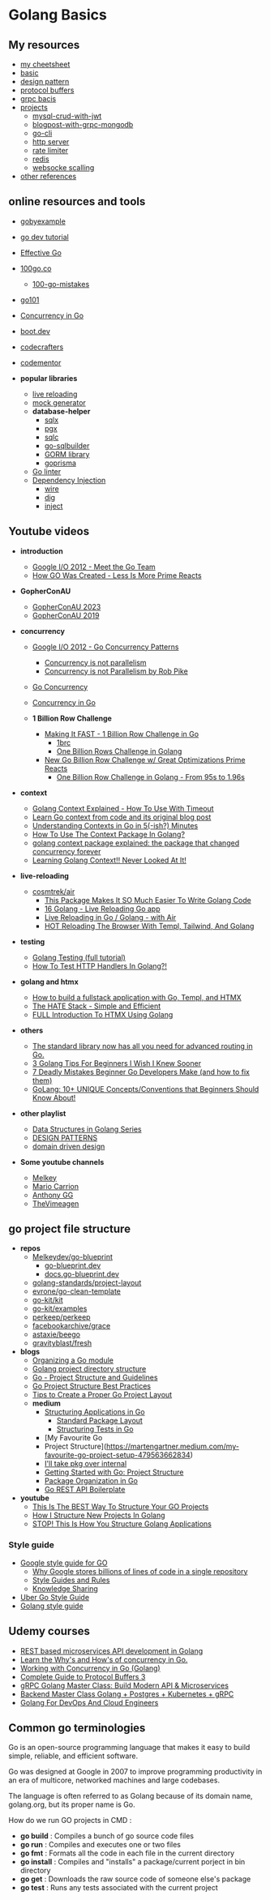 # Golang Basics

## My resources
- [my cheetsheet](/cheetsheet.md)
- [basic](./basics/)
- [design pattern](./design-pattern/)
- [protocol buffers](./grpc/potocol-buffers/)
- [grpc bacis](./grpc/grpc-basics/)
- [projects](./projects/)
  - [mysql-crud-with-jwt](./projects/crud-jwt/)
  - [blogpost-with-grpc-mongodb](./projects/blogs/)
  - [go-cli](./projects/go-cli/)
  - [http server](./projects/http-server/)
  - [rate limiter](./projects/rate-limiter/)
  - [redis](./projects/redis/)
  - [websocke scalling](./projects/websocket-scaling/)
- [other references](./other-references.md)


## online resources and tools
- [gobyexample](https://gobyexample.com/)
- [go dev tutorial](https://go.dev/doc/tutorial/)
- [Effective Go](https://go.dev/doc/effective_go)
- [100go.co](https://100go.co/)
  - [100-go-mistakes](https://github.com/teivah/100-go-mistakes)
- [go101](https://go101.org/)
- [Concurrency in Go](https://edu.anarcho-copy.org/Programming%20Languages/Go/Concurrency%20in%20Go.pdf)
- [boot.dev](https://www.boot.dev/tracks/backend)
- [codecrafters](https://app.codecrafters.io/catalog)
- [codementor](https://www.codementor.io/mentorship/new)

- **popular libraries**
  - [live reloading](https://github.com/cosmtrek/air)
  - [mock generator](https://github.com/uber-go/mock)
  - **database-helper**
    - [sqlx](https://github.com/jmoiron/sqlx)
    - [pgx](https://github.com/jackc/pgx)
    - [sqlc](https://docs.sqlc.dev/en/stable/index.html)
    - [go-sqlbuilder](https://github.com/huandu/go-sqlbuilder)
    - [GORM library](https://gorm.io/)
    - [goprisma](https://goprisma.org/docs)
  - [Go linter](https://github.com/golangci/golangci-lint)
  - [Dependency Injection](https://blog.matthiasbruns.com/golang-the-ultimate-guide-to-dependency-injection)
    - [wire](https://github.com/google/wire/)
    - [dig](https://github.com/uber-go/dig)
    - [inject](https://github.com/facebookarchive/inject)




## Youtube videos
- **introduction**
  - [Google I/O 2012 - Meet the Go Team](https://www.youtube.com/watch?v=sln-gJaURzk)
  - [How GO Was Created - Less Is More Prime Reacts](https://www.youtube.com/watch?v=4EMcm9vzlnI)

- **GopherConAU**
  - [GopherConAU 2023](https://www.youtube.com/playlist?list=PLN_36A3Rw5hFsJqqs7olOAxxU-WJGlXS0)
  - [GopherConAU 2019](https://www.youtube.com/playlist?list=PLN_36A3Rw5hFJVoIf31_MeN67Pqj2NGrB)

- **concurrency**
  - [Google I/O 2012 - Go Concurrency Patterns](https://www.youtube.com/watch?v=f6kdp27TYZs)
    - [Concurrency is not parallelism](https://go.dev/blog/waza-talk)
    - [Concurrency is not Parallelism by Rob Pike](https://www.youtube.com/watch?v=oV9rvDllKEg)
  - [Go Concurrency](https://www.youtube.com/playlist?list=PL7g1jYj15RUNqJStuwE9SCmeOKpgxC0HP)
  - [Concurrency in Go](https://www.youtube.com/watch?v=LvgVSSpwND8)

  - **1 Billion Row Challenge**
    - [Making It FAST - 1 Billion Row Challenge in Go](https://www.youtube.com/watch?v=cYng524S-MA)
      - [1brc](https://github.com/shraddhaag/1brc)
      - [One Billion Rows Challenge in Golang](https://www.bytesizego.com/blog/one-billion-row-challenge-go)
    - [New Go Billion Row Challenge w/ Great Optimizations Prime Reacts](https://www.youtube.com/watch?v=SZ1PDS7iRU8)
      - [One Billion Row Challenge in Golang - From 95s to 1.96s](https://r2p.dev/b/2024-03-18-1brc-go/)
  
- **context**
  - [Golang Context Explained - How To Use With Timeout](https://www.youtube.com/watch?v=fXzzF5y6UEU)
  - [Learn Go context from code and its original blog post](https://www.youtube.com/watch?v=cXVI0vZFPkA)
  - [Understanding Contexts in Go in 5(-ish?) Minutes](https://www.youtube.com/watch?v=h2RdcrMLQAo)
  - [How To Use The Context Package In Golang?](https://www.youtube.com/watch?v=kaZOXRqFPCw)
  - [golang context package explained: the package that changed concurrency forever](https://www.youtube.com/watch?v=8omcakb31xQ)
  - [Learning Golang Context!! Never Looked At It!](https://www.youtube.com/watch?v=VMonYfJlrc0)

- **live-reloading**
  - [cosmtrek/air](https://github.com/cosmtrek/air)
    - [This Package Makes It SO Much Easier To Write Golang Code](https://www.youtube.com/watch?v=erdDM_LmChs)
    - [16 Golang - Live Reloading Go app](https://www.youtube.com/watch?v=txVO9DaETZA)
    - [Live Reloading in Go / Golang - with Air](https://www.youtube.com/watch?v=ErVx9QyoBQI)
    - [HOT Reloading The Browser With Templ, Tailwind, And Golang](https://www.youtube.com/watch?v=6Pj-Vlhp31Y)

- **testing**
  - [Golang Testing (full tutorial)](https://www.youtube.com/watch?v=FjkSJ1iXKpg)
  - [How To Test HTTP Handlers In Golang?!](https://www.youtube.com/watch?v=Ztk9d78HgC0)


- **golang and htmx**
  - [How to build a fullstack application with Go, Templ, and HTMX](https://dev.to/hackmamba/how-to-build-a-fullstack-application-with-go-templ-and-htmx-4444)
  - [The HATE Stack - Simple and Efficient](https://www.youtube.com/watch?v=bti-bnGbyak)
  - [FULL Introduction To HTMX Using Golang](https://www.youtube.com/watch?v=x7v6SNIgJpE)

- **others**
  - [The standard library now has all you need for advanced routing in Go.](https://www.youtube.com/watch?v=H7tbjKFSg58)
  - [3 Golang Tips For Beginners I Wish I Knew Sooner](https://www.youtube.com/watch?v=PUPqnDYoMgU)
  - [7 Deadly Mistakes Beginner Go Developers Make (and how to fix them)](https://www.youtube.com/watch?v=biGr232TBwc)
  - [GoLang: 10+ UNIQUE Concepts/Conventions that Beginners Should Know About!](https://www.youtube.com/watch?v=CK5rLpZk5A8)

- **other playlist**
  - [Data Structures in Golang Series](https://www.youtube.com/playlist?list=PL0q7mDmXPZm7s7weikYLpNZBKk5dCoWm6)
  - [DESIGN PATTERNS](https://www.youtube.com/playlist?list=PLfyLecA5DLOcUXmgk3BLDgWQvBoHbea2m)
  - [domain driven design](https://www.youtube.com/playlist?list=PLeoD63TPS-_ZofX56-vg8gJVXpDEpsIDW)

- **Some youtube channels**
  - [Melkey](https://www.youtube.com/@MelkeyDev/playlists)
  - [Mario Carrion](https://www.youtube.com/@MarioCarrion/playlists)
  - [Anthony GG](https://www.youtube.com/@anthonygg_/playlists)
  - [TheVimeagen](https://www.youtube.com/@TheVimeagen/videos)



## go project file structure
- **repos**
  - [Melkeydev/go-blueprint](https://github.com/Melkeydev/go-blueprint)
    - [go-blueprint.dev](https://go-blueprint.dev/)
    - [docs.go-blueprint.dev](https://docs.go-blueprint.dev/)
  - [golang-standards/project-layout](https://github.com/golang-standards/project-layout)
  - [evrone/go-clean-template](https://github.com/evrone/go-clean-template)
  - [go-kit/kit](https://github.com/go-kit/kit)
  - [go-kit/examples](https://github.com/go-kit/examples)
  - [perkeep/perkeep](https://github.com/perkeep/perkeep)
  - [facebookarchive/grace](https://github.com/facebookarchive/grace)
  - [astaxie/beego](https://github.com/astaxie/beego)
  - [gravityblast/fresh](https://github.com/gravityblast/fresh)
- **blogs**
  - [Organizing a Go module](https://go.dev/doc/modules/layout)
  - [Golang project directory structure](https://stackoverflow.com/questions/46646559/golang-project-directory-structure)
  - [Go - Project Structure and Guidelines](https://dev.to/jinxankit/go-project-structure-and-guidelines-4ccm)
  - [Go Project Structure Best Practices](https://tutorialedge.net/golang/go-project-structure-best-practices/)
  - [Tips to Create a Proper Go Project Layout](https://www.developer.com/languages/go-project-layout/)
  - **medium**
    - [Structuring Applications in Go](https://medium.com/@benbjohnson/structuring-applications-in-go-3b04be4ff091)
      - [Standard Package Layout](https://medium.com/@benbjohnson/standard-package-layout-7cdbc8391fc1)
      - [Structuring Tests in Go](https://medium.com/@benbjohnson/structuring-tests-in-go-46ddee7a25c)
    - [My Favourite Go
    -  Project Structure](https://martengartner.medium.com/my-favourite-go-project-setup-479563662834)
      - [I'll take pkg over internal](https://travisjeffery.com/b/2019/11/i-ll-take-pkg-over-internal/)
    - [Getting Started with Go: Project Structure](https://medium.com/evendyne/getting-started-with-go-project-structure-ab8814ded9c3)
    - [Package Organization in Go](https://medium.com/@leodahal4/package-organization-in-go-34efb1cd99a6)
    - [Go REST API Boilerplate](https://medium.com/@bhadange.atharv/go-rest-api-boilerplate-c9d25f99acbe)
- **youtube**
  - [This Is The BEST Way To Structure Your GO Projects](https://www.youtube.com/watch?v=dxPakeBsgl4)
  - [How I Structure New Projects In Golang](https://www.youtube.com/watch?v=dJIUxvfSg6A)
  - [STOP! This Is How You Structure Golang Applications](https://www.youtube.com/watch?v=eSDYl-RuHjc)


### Style guide
- [Google style guide for GO](https://google.github.io/styleguide/go/)
  - [Why Google stores billions of lines of code in a single repository](https://dl.acm.org/doi/pdf/10.1145/2854146?trk=public_post_comment-text)
  - [Style Guides and Rules](https://abseil.io/resources/swe-book/html/ch08.html#style_guides_and_rules)
  - [Knowledge Sharing](https://abseil.io/resources/swe-book/html/ch03.html#readability_standardized_mentorship_thr)
- [Uber Go Style Guide](https://github.com/uber-go/guide/blob/master/style.md)
- [Golang style guide](https://developers.mattermost.com/contribute/more-info/server/style-guide/)


## Udemy courses

- [REST based microservices API development in Golang](https://www.udemy.com/course/rest-based-microservices-api-development-in-go-lang)
- [Learn the Why's and How's of concurrency in Go.](https://udemy.com/course/concurrency-in-go-golang)
- [Working with Concurrency in Go (Golang)](https://www.udemy.com/course/working-with-concurrency-in-go-golang/)
- [Complete Guide to Protocol Buffers 3](https://www.udemy.com/course/protocol-buffers/)
- [gRPC Golang Master Class: Build Modern API & Microservices](https://www.udemy.com/course/grpc-golang/)
- [Backend Master Class Golang + Postgres + Kubernetes + gRPC](https://udemy.com/course/backend-master-class-golang-postgresql-kubernetes/)
- [Golang For DevOps And Cloud Engineers](https://udemy.com/course/golang-for-devops-and-cloud-engineers/)


## Common go terminologies

Go is an open-source programming language that makes it easy to build simple, reliable, and efficient software.

Go was designed at Google in 2007 to improve programming productivity in an era of multicore, networked machines and large codebases.

The language is often referred to as Golang because of its domain name, golang.org, but its proper name is Go.

How do we run GO projects in CMD :
- **go build** : Compiles a bunch of go source code files
- **go run** : Compiles and executes one or two files
- **go fmt** : Formats all the code in each file in the current directory
- **go install** : Compiles and "installs" a package/current porject in bin directory
- **go get** : Downloads the raw source code of someone else's package
- **go test** : Runs any tests associated with the current project
